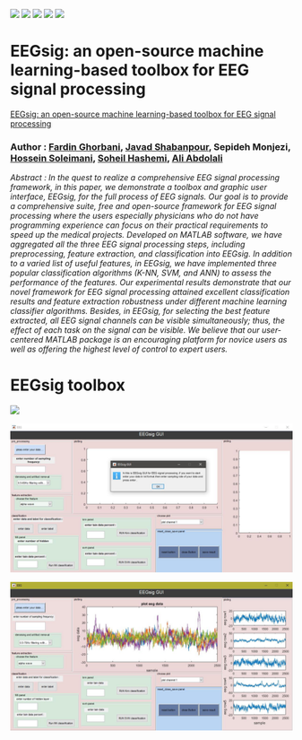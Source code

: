 ﻿![](https://badgen.net/github/checks/node-formidable/node-formidable/master/windows)
![](https://badgen.net/gitlab/last-commit/gitlab-org/gitlab-development-kit)
![](https://badgen.net/npm/license/lodash)
![](https://img.shields.io/badge/University-IUST-blue)
![](https://img.shields.io/badge/Version-0.1-blue)

# EEGsig: an open-source machine learning-based toolbox for EEG signal processing

[EEGsig: an open-source machine learning-based toolbox for EEG signal processing](https://arxiv.org/abs/2010.12877)

### Author : [Fardin Ghorbani](https://scholar.google.com/citations?user=Ld-lFKgAAAAJ&hl=en), [Javad Shabanpour](https://scholar.google.com/citations?user=WLstfRcAAAAJ&hl=en), Sepideh Monjezi, [Hossein Soleimani](https://scholar.google.com/citations?user=fY5IgjcAAAAJ&hl=en), [Soheil Hashemi](https://scholar.google.com/citations?user=N6CGwhMAAAAJ&hl=en), [Ali Abdolali](https://scholar.google.com/citations?user=JYpUTf8AAAAJ&hl=en)



*Abstract : In the quest to realize a comprehensive EEG signal processing framework, in this paper, we demonstrate a toolbox and graphic user interface, EEGsig, for the full process of EEG signals. Our goal is to provide a comprehensive suite, free and open-source framework for EEG signal processing where the users especially physicians who do not have programming experience can focus on their practical requirements to speed up the medical projects. Developed on MATLAB software, we have aggregated all the three EEG signal processing steps, including preprocessing, feature extraction, and classification into EEGsig. In addition to a varied list of useful features, in EEGsig, we have implemented three popular classification algorithms (K-NN, SVM, and ANN) to assess the performance of the features. Our experimental results demonstrate that our novel framework for EEG signal processing attained excellent classification results and feature extraction robustness under different machine learning classifier algorithms. Besides, in EEGsig, for selecting the best feature extracted, all EEG signal channels can be visible simultaneously; thus, the effect of each task on the signal can be visible. We believe that our user-centered MATLAB package is an encouraging platform for novice users as well as offering the highest level of control to expert users.*

# EEGsig toolbox
![](https://img.shields.io/badge/Tutorial-EEGsig-green)



![Getting Started](./ToolboxPicture/EEGsig0.png)

![Getting Started](./ToolboxPicture/EEGsig1.png)
